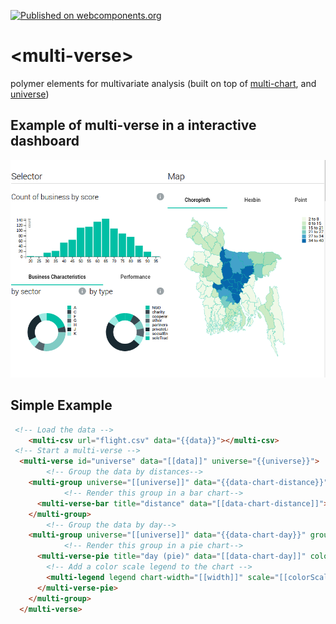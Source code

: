 [![Published on webcomponents.org](https://img.shields.io/badge/webcomponents.org-published-blue.svg)](https://beta.webcomponents.org/element/polymerEl/multi-verse)

# \<multi-verse\>

polymer elements for multivariate analysis (built on top of [multi-chart](https://github.com/PolymerEl/multi-chart), and [universe](https://github.com/crossfilter/universe))



## Example of multi-verse in a interactive dashboard

<div>
  <img src="https://raw.githubusercontent.com/PolymerEl/multi-verse/master/images/analysis.png" width="600"></img>
</div>


## Simple Example

```html
 <!-- Load the data -->
	<multi-csv url="flight.csv" data="{{data}}"></multi-csv>
 <!-- Start a multi-verse -->
  <multi-verse id="universe" data="[[data]]" universe="{{universe}}">
 		<!-- Group the data by distances-->
    <multi-group universe="[[universe]]" data="{{data-chart-distance}}" group-by="distances">
 			<!-- Render this group in a bar chart-->
      <multi-verse-bar title="distance" data="[[data-chart-distance]]"> </multi-verse-bar>
    </multi-group>
 		<!-- Group the data by day-->
    <multi-group universe="[[universe]]" data="{{data-chart-day}}" group-by="day">
 			<!-- Render this group in a pie chart-->
      <multi-verse-pie title="day (pie)" data="[[data-chart-day]]" color-scale="{{colorScale}}" width="{{width}}">
      	<!-- Add a color scale legend to the chart -->
        <multi-legend legend chart-width="[[width]]" scale="[[colorScale]]" position="top-right"></multi-legend>
      </multi-verse-pie>
    </multi-group>
  </multi-verse>
```





